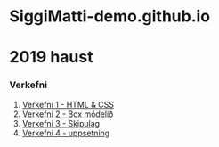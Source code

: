 # SiggiMatti-demo.github.io
# 2019 haust
### Verkefni

1. [Verkefni 1 - HTML & CSS](verkefni_1/)
2. [Verkefni 2 - Box módelið](verkefni_2/)
3. [Verkefni 3 - Skipulag](verkefni_3/)
4. [Verkefni 4 - uppsetning]()
